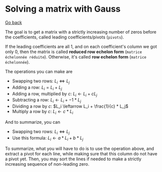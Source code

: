 # Solving a matrix with Gauss

[Go back](../index.md#gaussian-elimination)

The goal is to get a matrix with a strictly increasing number of zeros before the coefficients, called leading coefficients/pivots (`pivots`).

If the leading coefficients are all $1$, and on each coefficient's column we got only $0$, then the matrix is called **reduced row echelon form** (`matrice échelonnée réduite`). Otherwise, it's called **row echelon form** (`matrice échelonnée`).

The operations you can make are

* Swapping two rows: $L_i \iff L_j$
* Adding a row: $L_i = L_i + L_j$
* Adding a row, multiplied by $c$: $L_i \leftarrow L_i + cL_j$
* Subtracting a row: $L_i \leftarrow L_i + -1 * L_j$
* Dividing a row by $c$: $L_i \leftarrow L_i + \frac{1}{c} * L_j$
* Multiply a row by $c$: $L_i \leftarrow c * L_i$

And to summarize, you can

* Swapping two rows: $L_i \iff L_j$
* Use this formula: $L_i \leftarrow a * L_i + b * L_j$

To summarize, what you will have to do is to use the operation above, and extract a pivot for each line, while making sure that this column do not have a pivot yet. Then, you may sort the lines if needed to make a strictly increasing sequence of non-leading zero.